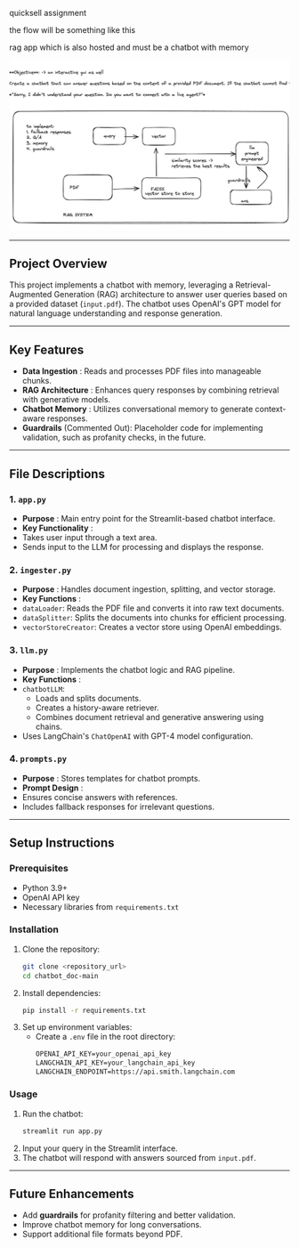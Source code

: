 quicksell assignment

the flow will be something like this

rag app which is also hosted and must be a chatbot with memory

![1733261769100](image/README/1733261769100.png)

---

## **Project Overview**

This project implements a chatbot with memory, leveraging a Retrieval-Augmented Generation (RAG) architecture to answer user queries based on a provided dataset (`input.pdf`). The chatbot uses OpenAI's GPT model for natural language understanding and response generation.

---

## **Key Features**

* **Data Ingestion** : Reads and processes PDF files into manageable chunks.
* **RAG Architecture** : Enhances query responses by combining retrieval with generative models.
* **Chatbot Memory** : Utilizes conversational memory to generate context-aware responses.
* **Guardrails** (Commented Out): Placeholder code for implementing validation, such as profanity checks, in the future.

---

## **File Descriptions**

### **1. `app.py`**

* **Purpose** : Main entry point for the Streamlit-based chatbot interface.
* **Key Functionality** :
* Takes user input through a text area.
* Sends input to the LLM for processing and displays the response.

### **2. `ingester.py`**

* **Purpose** : Handles document ingestion, splitting, and vector storage.
* **Key Functions** :
* `dataLoader`: Reads the PDF file and converts it into raw text documents.
* `dataSplitter`: Splits the documents into chunks for efficient processing.
* `vectorStoreCreator`: Creates a vector store using OpenAI embeddings.

### **3. `llm.py`**

* **Purpose** : Implements the chatbot logic and RAG pipeline.
* **Key Functions** :
* `chatbotLLM`:
  * Loads and splits documents.
  * Creates a history-aware retriever.
  * Combines document retrieval and generative answering using chains.
* Uses LangChain's `ChatOpenAI` with GPT-4 model configuration.

### **4. `prompts.py`**

* **Purpose** : Stores templates for chatbot prompts.
* **Prompt Design** :
* Ensures concise answers with references.
* Includes fallback responses for irrelevant questions.

---

## **Setup Instructions**

### **Prerequisites**

* Python 3.9+
* OpenAI API key
* Necessary libraries from `requirements.txt`

### **Installation**

1. Clone the repository:
   ```bash
   git clone <repository_url>
   cd chatbot_doc-main
   ```
2. Install dependencies:
   ```bash
   pip install -r requirements.txt
   ```
3. Set up environment variables:
   * Create a `.env` file in the root directory:
     ```env
     OPENAI_API_KEY=your_openai_api_key
     LANGCHAIN_API_KEY=your_langchain_api_key
     LANGCHAIN_ENDPOINT=https://api.smith.langchain.com
     ```

### **Usage**

1. Run the chatbot:
   ```bash
   streamlit run app.py
   ```
2. Input your query in the Streamlit interface.
3. The chatbot will respond with answers sourced from `input.pdf`.

---

## **Future Enhancements**

* Add **guardrails** for profanity filtering and better validation.
* Improve chatbot memory for long conversations.
* Support additional file formats beyond PDF.
